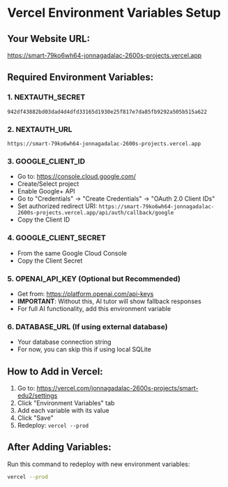 # Vercel Environment Variables Setup

## Your Website URL:
https://smart-79ko6wh64-jonnagadalac-2600s-projects.vercel.app

## Required Environment Variables:

### 1. NEXTAUTH_SECRET
```
942df43882bd03dad4d4dfd33165d1930e25f817e7da85fb9292a505b515a622
```

### 2. NEXTAUTH_URL
```
https://smart-79ko6wh64-jonnagadalac-2600s-projects.vercel.app
```

### 3. GOOGLE_CLIENT_ID
- Go to: https://console.cloud.google.com/
- Create/Select project
- Enable Google+ API
- Go to "Credentials" → "Create Credentials" → "OAuth 2.0 Client IDs"
- Set authorized redirect URI: `https://smart-79ko6wh64-jonnagadalac-2600s-projects.vercel.app/api/auth/callback/google`
- Copy the Client ID

### 4. GOOGLE_CLIENT_SECRET
- From the same Google Cloud Console
- Copy the Client Secret

### 5. OPENAI_API_KEY (Optional but Recommended)
- Get from: https://platform.openai.com/api-keys
- **IMPORTANT**: Without this, AI tutor will show fallback responses
- For full AI functionality, add this environment variable

### 6. DATABASE_URL (If using external database)
- Your database connection string
- For now, you can skip this if using local SQLite

## How to Add in Vercel:

1. Go to: https://vercel.com/jonnagadalac-2600s-projects/smart-edu2/settings
2. Click "Environment Variables" tab
3. Add each variable with its value
4. Click "Save"
5. Redeploy: `vercel --prod`

## After Adding Variables:
Run this command to redeploy with new environment variables:
```bash
vercel --prod
```
